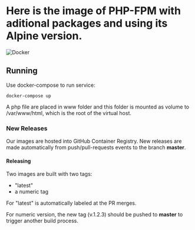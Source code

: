 # Here is the image of PHP-FPM with aditional packages and using its Alpine version.

![Docker](https://github.com/Skinny-Hosts/core-php-fpm-docker-image/workflows/Docker/badge.svg?branch=master)

## Running

Use docker-compose to run service:

`docker-compose up`

A php file are placed in www folder and this folder is mounted as volume to /var/www/html, which is the root of the virtual host.

### New Releases

Our images are hosted into GitHub Container Registry.
New releases are made automatically from push/pull-requests events to the branch **master**.



#### Releasing
Two images are built with two tags:

- "latest"
- a numeric tag

For "latest" is automatically labeled at the PR merges.

For numeric version, the new tag (v.1.2.3) should be pushed to **master** to trigger another build process.